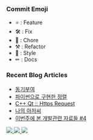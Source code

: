 ### Commit Emoji

- ⭐ : Feature
- 🛠 : Fix
- 👏 : Chore
- ⚒ : Refactor
- 🎨 : Style
- ✏ : Docs

### Recent Blog Articles

<!-- BLOG-POST-LIST:START -->
- [동기부여](https://blex.me/@baealex/%EB%8F%99%EA%B8%B0%EB%B6%80%EC%97%AC)
- [파이썬으로 구현한 정렬](https://blex.me/@baealex/%ED%8C%8C%EC%9D%B4%EC%8D%AC%EC%9C%BC%EB%A1%9C-%EA%B5%AC%ED%98%84%ED%95%9C-%EC%A0%95%EB%A0%AC)
- [C++ Qt :: Https Request](https://blex.me/@baealex/c-qt-https-request)
- [나의 아저씨](https://blex.me/@baealex/%EB%82%98%EC%9D%98-%EC%95%84%EC%A0%80%EC%94%A8)
- [이번주에 본 개발관련 자료들 #4](https://blex.me/@baealex/%EC%9D%B4%EB%B2%88%EC%A3%BC%EC%97%90-%EB%B3%B8-%EA%B0%9C%EB%B0%9C%EA%B4%80%EB%A0%A8-%EC%9E%90%EB%A3%8C%EB%93%A4-4-1)
<!-- BLOG-POST-LIST:END -->

<p>
    <a href="https://baejino.com">
        <img src="http://img.shields.io/badge/BaeJino-474787?style=flat-square&logo=stellar">
    </a>
    <a href="https://blex.me/@baealex">
        <img src="http://img.shields.io/badge/BLOG-black?style=flat-square&logo=bloglovin">
    </a>
    <a href="https://www.youtube.com/channel/UCuupY_WlY6cPKEnpNNSVRpA">
        <img src="https://img.shields.io/badge/Youtube-ff0000?style=flat-square&logo=youtube">
    </a>
</p>
